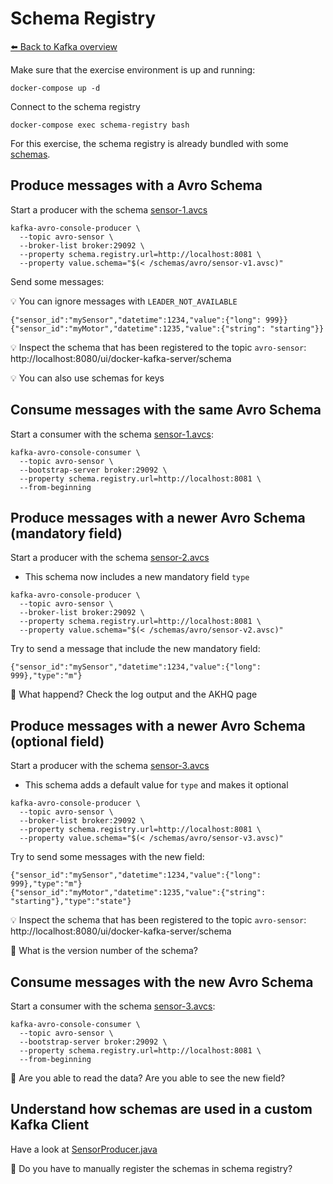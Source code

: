 # Schema Registry

[⬅️ Back to Kafka overview](README.md)

Make sure that the exercise environment is up and running:

```
docker-compose up -d
```

Connect to the schema registry

```
docker-compose exec schema-registry bash 
```

For this exercise, the schema registry is already bundled with some [schemas](uc-iot/schemas/avro).

## Produce messages with a Avro Schema

Start a producer with the schema [sensor-1.avcs](uc-iot/schemas/avro/sensor-v1.avsc)

```
kafka-avro-console-producer \
  --topic avro-sensor \
  --broker-list broker:29092 \
  --property schema.registry.url=http://localhost:8081 \
  --property value.schema="$(< /schemas/avro/sensor-v1.avsc)"
```

Send some messages:

💡 You can ignore messages with `LEADER_NOT_AVAILABLE`

```
{"sensor_id":"mySensor","datetime":1234,"value":{"long": 999}}
{"sensor_id":"myMotor","datetime":1235,"value":{"string": "starting"}}
```

💡 Inspect the schema that has been registered to the topic `avro-sensor`: http://localhost:8080/ui/docker-kafka-server/schema

💡 You can also use schemas for keys

## Consume messages with the same Avro Schema

Start a consumer with the schema [sensor-1.avcs](uc-iot/schemas/avro/sensor-v1.avsc):

```
kafka-avro-console-consumer \
  --topic avro-sensor \
  --bootstrap-server broker:29092 \
  --property schema.registry.url=http://localhost:8081 \
  --from-beginning
```

## Produce messages with a newer Avro Schema (mandatory field)

Start a producer with the schema [sensor-2.avcs](uc-iot/schemas/avro/sensor-v2.avsc)

* This schema now includes a new mandatory field `type`

```
kafka-avro-console-producer \
  --topic avro-sensor \
  --broker-list broker:29092 \
  --property schema.registry.url=http://localhost:8081 \
  --property value.schema="$(< /schemas/avro/sensor-v2.avsc)"
```

Try to send a message that include the new mandatory field:

```
{"sensor_id":"mySensor","datetime":1234,"value":{"long": 999},"type":"m"}
```

📝 What happend? Check the log output and the AKHQ page

## Produce messages with a newer Avro Schema (optional field)

Start a producer with the schema [sensor-3.avcs](uc-iot/schemas/avro/sensor-v3.avsc)

* This schema adds a default value for `type` and makes it optional

```
kafka-avro-console-producer \
  --topic avro-sensor \
  --broker-list broker:29092 \
  --property schema.registry.url=http://localhost:8081 \
  --property value.schema="$(< /schemas/avro/sensor-v3.avsc)"
```

Try to send some messages with the new field:

```
{"sensor_id":"mySensor","datetime":1234,"value":{"long": 999},"type":"m"}
{"sensor_id":"myMotor","datetime":1235,"value":{"string": "starting"},"type":"state"}
```

💡 Inspect the schema that has been registered to the topic `avro-sensor`: http://localhost:8080/ui/docker-kafka-server/schema

📝 What is the version number of the schema?

## Consume messages with the new Avro Schema

Start a consumer with the schema [sensor-3.avcs](uc-iot/schemas/avro/sensor-v3.avsc):

```
kafka-avro-console-consumer \
  --topic avro-sensor \
  --bootstrap-server broker:29092 \
  --property schema.registry.url=http://localhost:8081 \
  --from-beginning
```

📝 Are you able to read the data? Are you able to see the new field?

## Understand how schemas are used in a custom Kafka Client

Have a look at [SensorProducer.java](uc-iot/sensor/src/main/java/com/zuehlke/training/kafka/iot/sensor/SensorProducer.java)


📝 Do you have to manually register the schemas in schema registry?
